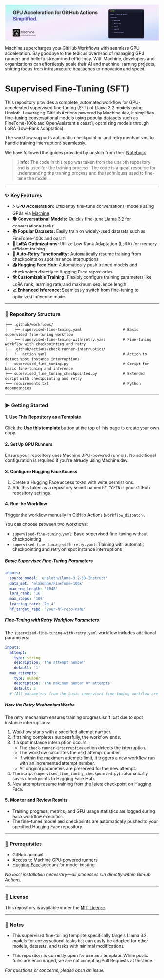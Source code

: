 [![Machine](./docs/github-repo-banner.png)](https://machine.dev/)

Machine supercharges your GitHub Workflows with seamless GPU acceleration. Say goodbye to the tedious overhead of managing GPU runners and hello to streamlined efficiency. With Machine, developers and organizations can effortlessly scale their AI and machine learning projects, shifting focus from infrastructure headaches to innovation and speed.


# Supervised Fine-Tuning (SFT)

This repository provides a complete, automated workflow for GPU-accelerated supervised fine-tuning (SFT) of Llama 3.2 models using Unsloth. Leveraging GitHub Actions powered by Machine.dev, it simplifies fine-tuning conversational models using popular datasets such as FineTome-100k and OpenAssistant's oasst1, optimizing models through LoRA (Low-Rank Adaptation).

The workflow supports automatic checkpointing and retry mechanisms to handle training interruptions seamlessly.

We have followed the guides provided by unsloth from their [Notebook](https://colab.research.google.com/github/unslothai/notebooks/blob/main/nb/Llama3.2_(1B_and_3B)-Conversational.ipynb)

> **ℹ️ Info:** The code in this repo was taken from the unsloth repository and is used
for the training process. The code is a great resource for understanding the training
process and the techniques used to fine-tune the model.

---

### ✨ **Key Features**

- **⚡ GPU Acceleration:** Efficiently fine-tune conversational models using GPUs via [Machine](https://machine.dev)
- **🗣️ Conversational Models:** Quickly fine-tune Llama 3.2 for conversational tasks
- **📚 Popular Datasets:** Easily train on widely-used datasets such as FineTome-100k and oasst1
- **🚀 LoRA Optimizations:** Utilize Low-Rank Adaptation (LoRA) for memory-efficient training
- **🔄 Auto-Retry Functionality:** Automatically resume training from checkpoints on spot instance interruptions
- **📤 Hugging Face Hub:** Automatically push trained models and checkpoints directly to Hugging Face repositories
- **🛠️ Customizable Training:** Flexibly configure training parameters like LoRA rank, learning rate, and maximum sequence length
- **📈 Enhanced Inference:** Seamlessly switch from fine-tuning to optimized inference mode

---

### 📁 **Repository Structure**

```
├── .github/workflows/
│   ├── supervised-fine-tuning.yaml                   # Basic supervised fine-tuning workflow
│   └── supervised-fine-tuning-with-retry.yaml        # Fine-tuning workflow with checkpointing and retry
├── .github/actions/check-runner-interruption/
│   └── action.yaml                                   # Action to detect spot instance interruptions
├── supervised_fine_tuning.py                         # Script for basic fine-tuning and inference
├── supervised_fine_tuning_checkpointed.py            # Extended script with checkpointing and retry
└── requirements.txt                                  # Python dependencies
```

---

### ▶️ **Getting Started**

#### 1. **Use This Repository as a Template**
Click the **Use this template** button at the top of this page to create your own copy.

#### 2. **Set Up GPU Runners**
Ensure your repository uses Machine GPU-powered runners. No additional configuration is required if you're already using Machine.dev.

#### 3. **Configure Hugging Face Access**

1. Create a Hugging Face access token with write permissions.
2. Add this token as a repository secret named `HF_TOKEN` in your GitHub repository settings.

#### 4. **Run the Workflow**

Trigger the workflow manually in GitHub Actions (`workflow_dispatch`).

You can choose between two workflows:

- `supervised-fine-tuning.yaml`: Basic supervised fine-tuning without checkpointing
- `supervised-fine-tuning-with-retry.yaml`: Training with automatic checkpointing and retry on spot instance interruptions

##### Basic Supervised Fine-Tuning Parameters

```yaml
inputs:
  source_model: 'unsloth/Llama-3.2-3B-Instruct'
  data_set: 'mlabonne/FineTome-100k'
  max_seq_length: '2048'
  lora_rank: '16'
  max_steps: '100'
  learning_rate: '2e-4'
  hf_target_repo: 'your-hf-repo-name'
```

##### Fine-Tuning with Retry Workflow Parameters

The `supervised-fine-tuning-with-retry.yaml` workflow includes additional parameters:

```yaml
inputs:
  attempt:
    type: string
    description: 'The attempt number'
    default: '1'
  max_attempts:
    type: number
    description: 'The maximum number of attempts'
    default: 5
  # (All parameters from the basic supervised fine-tuning workflow are also included)
```

##### How the Retry Mechanism Works

The retry mechanism ensures training progress isn't lost due to spot instance interruptions:

1. Workflow starts with a specified attempt number.
2. If training completes successfully, the workflow ends.
3. If a spot instance interruption occurs:
   - The `check-runner-interruption` action detects the interruption.
   - The workflow calculates the next attempt number.
   - If within the maximum attempts limit, it triggers a new workflow run with an incremented attempt number.
   - All original parameters are preserved for the new attempt.
4. The script (`supervised_fine_tuning_checkpointed.py`) automatically saves checkpoints to Hugging Face Hub.
5. New attempts resume training from the latest checkpoint on Hugging Face.

#### 5. **Monitor and Review Results**

- Training progress, metrics, and GPU usage statistics are logged during each workflow execution.
- The fine-tuned model and checkpoints are automatically pushed to your specified Hugging Face repository.

---

### 🔑 **Prerequisites**

- GitHub account
- Access to [Machine](https://machine.dev) GPU-powered runners
- [Hugging Face](https://huggingface.co) account for model hosting

_No local installation necessary—all processes run directly within GitHub Actions._

---

### 📄 **License**

This repository is available under the [MIT License](LICENSE).

---

### 📌 **Notes**

- This supervised fine-tuning template specifically targets Llama 3.2 models for conversational tasks but can easily be adapted for other models, datasets, and tasks with minimal modifications.

- This repository is currently open for use as a template. While public forks are encouraged, we are not accepting Pull Requests at this time.

_For questions or concerns, please open an issue._

